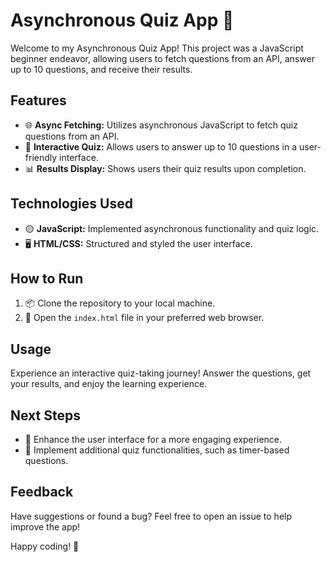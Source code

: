# Asynchronous Quiz App 🚀

Welcome to my Asynchronous Quiz App! This project was a JavaScript beginner endeavor, allowing users to fetch questions from an API, answer up to 10 questions, and receive their results.

## Features

- 🌐 **Async Fetching:** Utilizes asynchronous JavaScript to fetch quiz questions from an API.
- 📝 **Interactive Quiz:** Allows users to answer up to 10 questions in a user-friendly interface.
- 📊 **Results Display:** Shows users their quiz results upon completion.

## Technologies Used

- 🟡 **JavaScript:** Implemented asynchronous functionality and quiz logic.
- 🖥️ **HTML/CSS:** Structured and styled the user interface.

## How to Run

1. 📦 Clone the repository to your local machine.
2. 🚀 Open the `index.html` file in your preferred web browser.

## Usage

Experience an interactive quiz-taking journey! Answer the questions, get your results, and enjoy the learning experience.

## Next Steps

- 🌟 Enhance the user interface for a more engaging experience.
- 🔄 Implement additional quiz functionalities, such as timer-based questions.

## Feedback

Have suggestions or found a bug? Feel free to open an issue to help improve the app!

Happy coding! 🚀
